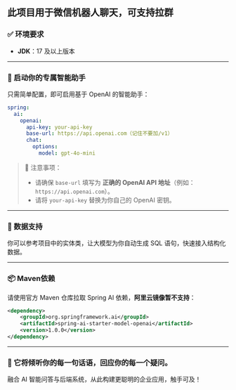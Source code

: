 ## 此项目用于微信机器人聊天，可支持拉群

### ✅ 环境要求

* **JDK**：17 及以上版本

---

### 🌱 启动你的专属智能助手

只需简单配置，即可启用基于 OpenAI 的智能助手：

```yaml
spring:
  ai:
    openai:
      api-key: your-api-key
      base-url: https://api.openai.com（记住不要加/v1）
      chat:
        options:
          model: gpt-4o-mini
```

> 📌 注意事项：
>
> * 请确保 `base-url` 填写为 **正确的 OpenAI API 地址**（例如：`https://api.openai.com`）。
> * 请将 `your-api-key` 替换为你自己的 OpenAI 密钥。

---

### 🧩 数据支持

你可以参考项目中的实体类，让大模型为你自动生成 SQL 语句，快速接入结构化数据。

---

### 📦 Maven依赖

请使用官方 Maven 仓库拉取 Spring AI 依赖，**阿里云镜像暂不支持**：

```xml
<dependency>
    <groupId>org.springframework.ai</groupId>
    <artifactId>spring-ai-starter-model-openai</artifactId>
    <version>1.0.0</version>
</dependency>
```

---

### 💬 它将倾听你的每一句话语，回应你的每一个疑问。

融合 AI 智能问答与后端系统，从此构建更聪明的企业应用，触手可及！

